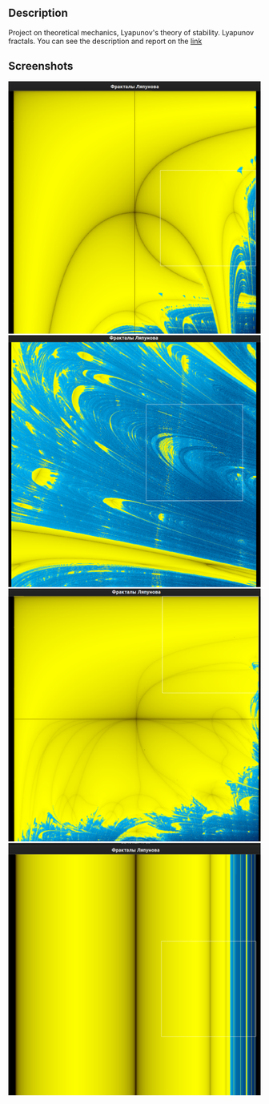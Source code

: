 ## Description

Project on theoretical mechanics, Lyapunov's theory of stability.
Lyapunov fractals. You can see the description and report on the [link](https://github.com/TheRedHotHabanero/AAL/blob/main/tex/main.pdf)

## Screenshots

![Screenshot for AB sequence](/tex/pics/pic1.png)
![Screenshot for BBBBBBAAAAAA sequence](/tex/pics/pic5.png)
![Screenshot for BABBBAABB sequence](/tex/pics/pic3.png)
![Screenshot for AAAA sequence](/tex/pics/pic4.png)

